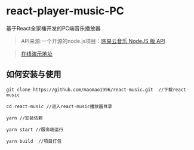 # react-player-music-PC
基于React全家桶开发的PC端音乐播放器
>API来源:一个开源的node.js项目：[网易云音乐 NodeJS 版 API](https://binaryify.github.io/NeteaseCloudMusicApi)

> [在线演示地址](http://119.23.17.221:4000/)



## 如何安装与使用

```
git clone https://github.com/maomao1996/react-music.git  //下载react-music

cd react-music //进入react-music播放器目录

yarn //安装依赖

yarn start //服务端运行

yarn build  //项目打包
```
